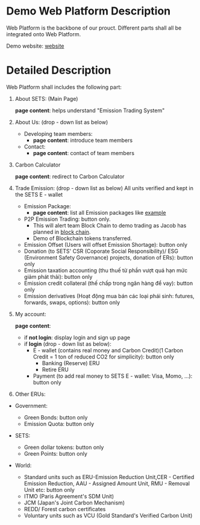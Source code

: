 # Demo Web Platform Description 
Web Platform is the backbone of our prouct. Different parts shall all be integrated onto Web Platform.

Demo website: [website](http://sets.byethost15.com/)


# Detailed Description
Web Platform shall includes the following part:

1. About SETS: (Main Page)

	__page content__: helps understand "Emission Trading System"

1. About Us: (drop - down list as below)
	* Developing team members:
		* __page content__: introduce team members
	* Contact:
		* __page content__: contact of team members
		
1. Carbon Calculator

	__page content__: redirect to Carbon Calculator

1. Trade Emission: (drop - down list as below) All units verified and kept in the SETS E - wallet
	* Emission Package: 
		* __page content__: list all Emission packages like [example](http://www.ccer.com.cn/listing/)
	* P2P Emission Trading: button only. 
		* This will alert team Block Chain to demo trading as Jacob has planned in [block chain](https://github.com/SETS-VN/project-roadmap/blob/main/milestone-1.md). 
		* Demo of Blockchain tokens transferred.
	* Emission Offset (Users will offset Emission Shortage): button only
	* Donation (to SETS' CSR (Coporate Social Responsibility)/ ESG (Environment Safety Governance) projects, donation of ERs): button only
	* Emission taxation accounting (thu thuế từ phần vượt quá hạn mức giảm phát thải): button only
	* Emission credit collateral (thế chấp trong ngân hàng để vay): button only
	* Emission derivatives (Hoạt động mua bán các loại phái sinh: futures, forwards, swaps, options): button only

1. My account:

	__page content__:
	* if __not login__: display login and sign up page
	* if __login__ (drop - down list as below):
		* E - wallet (contains real money and Carbon Credit)(1 Carbon Credit = 1 ton of reduced CO2 for simplicity): button only
			* Banking (Reserve) ERU
			* Retire ERU
		* Payment (to add real money to SETS E - wallet: Visa, Momo, ...): button only

1. 	Other ERUs:
* Government:
	* Green Bonds: button only
	* Emission Quota: button only
	
* SETS:
	* Green dollar tokens: button only
	* Green Points: button only
	
* World: 
	* Standard units such as ERU-Emission Reduction Unit,CER - Certified Emission Reduction, AAU - Assigned Amount Unit, RMU - Removal Unit etc: button only
	* ITMO (Paris Agreement's SDM Unit)
	* JCM (Japan's Joint Carbon Mechanism) 
	* REDD/ Forest carbon certificates
	* Voluntary units such as VCU (Gold Standard's Verified Carbon Unit)